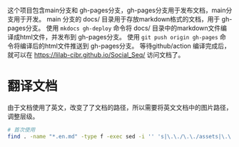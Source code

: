 #
这个项目包含main分支和 gh-pages分支，gh-pages分支用于发布文档，main分支用于开发。
main 分支的 docs/ 目录用于存放markdown格式的文档，用于 gh-pages分支。
使用 `mkdocs gh-deploy` 命令将 docs/ 目录中的markdown文件编译成html文件，并发布到 gh-pages分支。
使用 `git push origin gh-pages` 命令将编译后的html文件推送到 gh-pages分支。
等待github/action 编译完成后，就可以在 https://lilab-cibr.github.io/Social_Seq/ 访问文档了。


# 翻译文档
由于文档使用了英文，改变了了文档的路径，所以需要将英文文档中的图片路径，调整层级。
```bash
# 首次使用
find . -name "*.en.md" -type f -exec sed -i '' 's|\.\./\.\./assets|\.\./\.\./\.\./assets|g' {} +
```